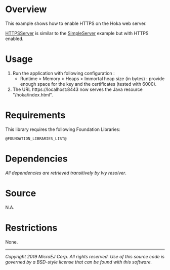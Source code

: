# Overview

This example shows how to enable HTTPS on the Hoka web server.

[HTTPSServer](src/java/com/microej/example/hoka/HTTPSServer.java) is similar to the [SimpleServer](../SimpleExample/README.md) example but with HTTPS enabled.

# Usage

1. Run the application with following configuration :
   - Runtime > Memory > Heaps > Immortal heap size (in bytes) : provide enough space for the key and the certificates (tested with 6000).
2. The URL https://localhost:8443 now serves the Java resource "/hoka/index.html".

# Requirements

This library requires the following Foundation Libraries:

    @FOUNDATION_LIBRARIES_LIST@

# Dependencies

*All dependencies are retrieved transitively by Ivy resolver*.

# Source

N.A.

# Restrictions

None.

---
_Copyright 2019 MicroEJ Corp. All rights reserved._
_Use of this source code is governed by a BSD-style license that can be found with this software._